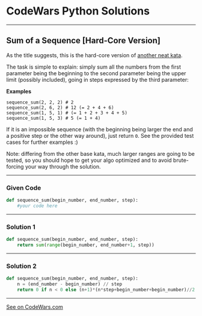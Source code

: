 # CodeWars Python Solutions

---

## Sum of a Sequence [Hard-Core Version]


As the title suggests, this is the hard-core version of [another neat kata](https://github.com/hevalhazalkurt/codewars_python_solutions/blob/master/7kyuKatas/Sum_of_a_sequence.md).

The task is simple to explain: simply sum all the numbers from the first parameter being the beginning to the second parameter being the upper limit (possibly included), going in steps expressed by the third parameter:


**Examples**

```
sequence_sum(2, 2, 2) # 2
sequence_sum(2, 6, 2) # 12 (= 2 + 4 + 6)
sequence_sum(1, 5, 1) # (= 1 + 2 + 3 + 4 + 5)
sequence_sum(1, 5, 3) # 5 (= 1 + 4)
```


If it is an impossible sequence (with the beginning being larger the end and a positive step or the other way around), just return `0`. See the provided test cases for further examples :)

Note: differing from the other base kata, much larger ranges are going to be tested, so you should hope to get your algo optimized and to avoid brute-forcing your way through the solution.


---

### Given Code


```python
def sequence_sum(begin_number, end_number, step):
    #your code here
```

---

### Solution 1


```python
def sequence_sum(begin_number, end_number, step):
    return sum(range(begin_number, end_number+1, step))
```

---

### Solution 2


```python
def sequence_sum(begin_number, end_number, step):
    n = (end_number - begin_number) // step
    return 0 if n < 0 else (n+1)*(n*step+begin_number+begin_number)//2
```


---


[See on CodeWars.com](https://www.codewars.com/kata/587a88a208236efe8500008b)
